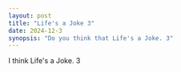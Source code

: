 ```yaml
---
layout: post
title: "Life's a Joke 3"
date: 2024-12-3
synopsis: "Do you think that Life's a Joke. 3"
---
```


I think Life's a Joke. 3